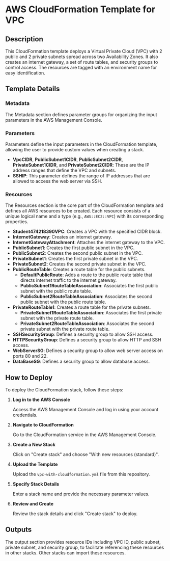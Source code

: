 # AWS CloudFormation Template for VPC

## Description

This CloudFormation template deploys a Virtual Private Cloud (VPC) with 2 public and 2 private subnets spread across two Availability Zones. It also creates an internet gateway, a set of route tables, and security groups to control access. The resources are tagged with an environment name for easy identification.

## Template Details

### Metadata

The Metadata section defines parameter groups for organizing the input parameters in the AWS Management Console.

### Parameters

Parameters define the input parameters in the CloudFormation template, allowing the user to provide custom values when creating a stack.

- **VpcCIDR**, **PublicSubnet1CIDR**, **PublicSubnet2CIDR**, **PrivateSubnet1CIDR**, and **PrivateSubnet2CIDR**: These are the IP address ranges that define the VPC and subnets.
- **SSHIP**: This parameter defines the range of IP addresses that are allowed to access the web server via SSH.

### Resources

The Resources section is the core part of the CloudFormation template and defines all AWS resources to be created. Each resource consists of a unique logical name and a type (e.g., `AWS::EC2::VPC`) with its corresponding properties.

- **Student474218390VPC**: Creates a VPC with the specified CIDR block.
- **InternetGateway**: Creates an internet gateway.
- **InternetGatewayAttachment**: Attaches the internet gateway to the VPC.
- **PublicSubnet1**: Creates the first public subnet in the VPC.
- **PublicSubnet2**: Creates the second public subnet in the VPC.
- **PrivateSubnet1**: Creates the first private subnet in the VPC.
- **PrivateSubnet2**: Creates the second private subnet in the VPC.
- **PublicRouteTable**: Creates a route table for the public subnets.
  - **DefaultPublicRoute**: Adds a route to the public route table that directs internet traffic to the internet gateway.
  - **PublicSubnet1RouteTableAssociation**: Associates the first public subnet with the public route table.
  - **PublicSubnet2RouteTableAssociation**: Associates the second public subnet with the public route table.
- **PrivateRouteTable1**: Creates a route table for the private subnets.
  - **PrivateSubnet1RouteTableAssociation**: Associates the first private subnet with the private route table.
  - **PrivateSubnet2RouteTableAssociation**: Associates the second private subnet with the private route table.
- **SSHSecurityGroup**: Defines a security group to allow SSH access.
- **HTTPSecurityGroup**: Defines a security group to allow HTTP and SSH access.
- **WebServerSG**: Defines a security group to allow web server access on ports 80 and 22.
- **DataBaseSG**: Defines a security group to allow database access.

## How to Deploy

To deploy the CloudFormation stack, follow these steps:

1. **Log in to the AWS Console**

   Access the AWS Management Console and log in using your account credentials.

2. **Navigate to CloudFormation**

   Go to the CloudFormation service in the AWS Management Console.

3. **Create a New Stack**

   Click on "Create stack" and choose "With new resources (standard)".

4. **Upload the Template**

   Upload the `vpc-with-cloudformation.yml` file from this repository.

5. **Specify Stack Details**

   Enter a stack name and provide the necessary parameter values.

6. **Review and Create**

   Review the stack details and click "Create stack" to deploy.

## Outputs

The output section provides resource IDs including VPC ID, public subnet, private subnet, and security group, to facilitate referencing these resources in other stacks. Other stacks can import these resources.
